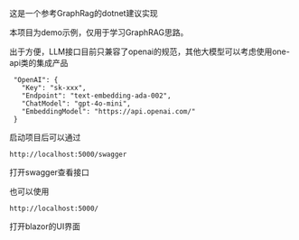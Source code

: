这是一个参考GraphRag的dotnet建议实现

本项目为demo示例，仅用于学习GraphRAG思路。

出于方便，LLM接口目前只兼容了openai的规范，其他大模型可以考虑使用one-api类的集成产品

```
 "OpenAI": {
   "Key": "sk-xxx",
   "Endpoint": "text-embedding-ada-002",
   "ChatModel": "gpt-4o-mini",
   "EmbeddingModel": "https://api.openai.com/"
 }
```

启动项目后可以通过
```
http://localhost:5000/swagger
```
打开swagger查看接口

也可以使用
```
http://localhost:5000/
```

打开blazor的UI界面
